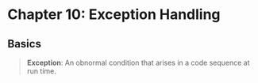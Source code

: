 # Chapter 10: Exception Handling

## Basics

> **Exception**: An obnormal condition that arises in a code sequence at run time.